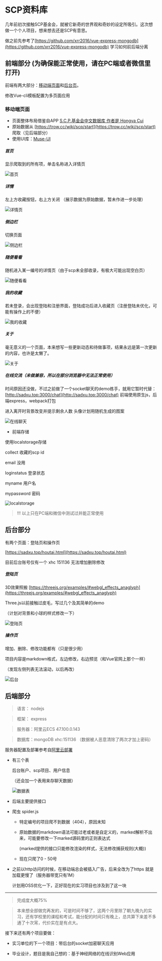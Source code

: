 # SCP资料库

几年前初次接触SCP基金会，就被它新奇的世界观和奇妙的设定所吸引。这次想做一个个人项目，想来想去还是SCP有意思。

做之前先参考了[https://github.com/xrr2016/vue-express-mongodb](https://github.com/xrr2016/vue-express-mongodb) 学习如何前后端分离

## 前端部分 (为确保能正常使用，请在PC端或者微信里打开)

前端有两大部分：[移动端页面](https://sadxu.top)和[后台页](https://sadxu.top/houtai.html)。

修改Vue-cli模板配置为多页面应用

### 移动端页面

+ 页面整体布局借鉴自APP [S.C.P.基金会中文数据库 作者是 Hongya Cui](https://itunes.apple.com/cn/app/s-c-p-%E5%9F%BA%E9%87%91%E4%BC%9A%E4%B8%AD%E6%96%87%E6%95%B0%E6%8D%AE%E5%BA%93/id1014080427?mt=8)
+ 原始数据从 [https://trow.cc/wiki/scp/start](https://trow.cc/wiki/scp/start) 爬取（见后端部分）
+ 使用UI库：[Muse-UI](http://www.muse-ui.org/#/index) 
	
##### 首页

显示爬取到的所有项，单击名称进入详情页

![首页](/readmesrc/firstpage.png)

##### 详情

左上方收藏按钮，右上方关闭 （展示数据为原始数据，暂未作进一步处理）

![详情页](/readmesrc/detail.png)

##### 侧边栏

切换页面

![侧边栏](/readmesrc/nav.png)

##### 随便看看

随机进入某一编号的详情页（由于scp未全部收录，有极大可能出现空白页）

![随便看看](/readmesrc/random.png)

##### 我的收藏

若未登录，会出现登陆和注册界面，登陆成功后进入收藏页（注册登陆未优化，可能有操作上的不便）

![我的收藏](/readmesrc/collect.png)

##### 关于

毫无意义的一个页面，本来想写一些更新动态和待做事项，结果永远是第一次更新的内容，也许是太懒了。

![关于](/readmesrc/about.png)

##### 在线交流（未做兼容，所以在部分浏览器中无法正常使用）

时间原因还没做，不过之前做了一个socket聊天的demo练手，就用它暂时代替：[http://sadxu.top:3000/chat](http://sadxu.top:3000/chat) 前端使用原生js，后端express，webpack打包

进入离开时背景改变并提示剩余人数
头像计划用随机生成的图案

![在线聊天](/readmesrc/chat.png)

+ 前端存储

使用localstorage存储

collect 收藏的scp id

email 没用

loginstatus 登录状态

myname 用户名

mypassword 密码

![localstorage](/readmesrc/localstorage.png)

>!!! 以上只在PC端和微信中测试过并能正常使用


## 后台部分

有两个页面：登陆页和操作页

[https://sadxu.top/houtai.html](https://sadxu.top/houtai.html)

目前后台账号仅有一个 xhc  151136  无法增加删除修改

##### 登陆页

3D效果照搬 [https://threejs.org/examples/#webgl_effects_anaglyph](https://threejs.org/examples/#webgl_effects_anaglyph)

Three.js以前接触过皮毛，写过几个及其简单的demo

（计划对背景和小球的样式修改一下）

![登陆页](/readmesrc/login.png)

##### 操作页
增加、删除、修改功能都有（只是很少用）

项目内容是markdown格式，左边修改，右边预览（和Vue官网上那个一样）

（发现左侧列表无法滚动，以后再改）

![后台](/readmesrc/houtai.png)


## 后端部分

> 语言： nodejs

> 框架： express

>服务器：阿里云ECS    47.100.0.143


>数据库：mongoDB     xhc:151136 （数据被人恶意清除了两次才加上密码）


服务器配置及部署参考自[阿里云部署](https://zhuanlan.zhihu.com/p/24474840?utm_medium=social&utm_source=ZHShareTargetIDMore)

+ 有三个表

	后台账户、scp项目、用户信息
	
	（还会加一个表用来存聊天数据）

	![数据表](/readmesrc/mongodb.png)

+ 后端主要提供接口

+ 爬虫 spider.js

	- 特定编号的项目爬不到数据（404），原因未知

	- 原始数据的markdown语法可能过老或者是自定义的，marked解析不出来，可能要修改一下marked源码里的正则表达式
	
		 (marked提供的接口只能修改渲染的样式，无法修改捕获规则(大概))

	- 现在只爬了0 - 50号

+ 之前以http访问的时候，在移动端总会被插入广告，后来全改为了https
就是加载更慢了（服务器带宽只有1M）
	
	计划用OSS优化一下，正好现在的实习项目也涉及到了这一块
	
---

>完成度大概75%

>本来想全部做完再发的，可是时间不够了，这两个月里除了朝九晚九的实习，还有学校里的课程和考试，能分配的时间只有晚上，总共算下来差不多通了十次宵，代价实在是有点大。

接下来还有两个项目要做：

+ 实习单位的下一个项目：带后台的socket加密聊天应用

+ 毕业设计，题目是我自己想的：基于神经网络的在线识别Web应用 
